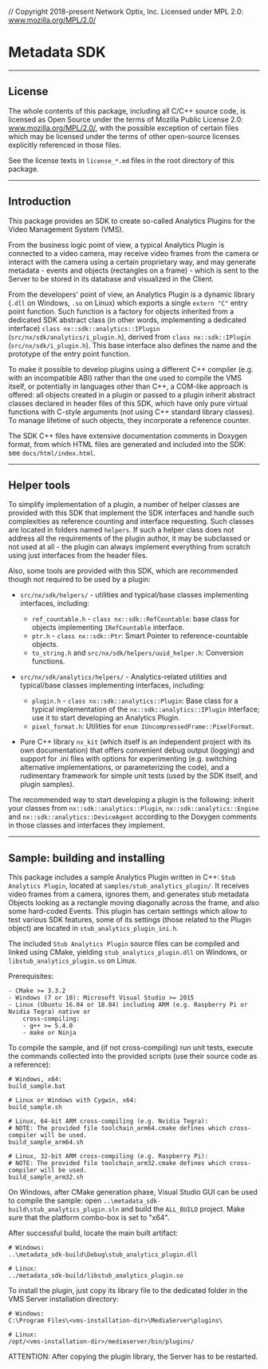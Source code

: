 // Copyright 2018-present Network Optix, Inc. Licensed under MPL 2.0: www.mozilla.org/MPL/2.0/

# Metadata SDK

---------------------------------------------------------------------------------------------------
## License

The whole contents of this package, including all C/C++ source code, is licensed as Open Source
under the terms of Mozilla Public License 2.0: www.mozilla.org/MPL/2.0/, with the possible
exception of certain files which may be licensed under the terms of other open-source licenses
explicitly referenced in those files.

See the license texts in `license_*.md` files in the root directory of this package.

---------------------------------------------------------------------------------------------------
## Introduction

This package provides an SDK to create so-called Analytics Plugins for the Video Management System
(VMS).

From the business logic point of view, a typical Analytics Plugin is connected to a video camera,
may receive video frames from the camera or interact with the camera using a certain proprietary
way, and may generate metadata - events and objects (rectangles on a frame) - which is sent to the
Server to be stored in its database and visualized in the Client.

From the developers' point of view, an Analytics Plugin is a dynamic library (`.dll` on Windows,
`.so` on Linux) which exports a single `extern "C"` entry point function. Such function is a
factory for objects inherited from a dedicated SDK abstract class (in other words, implementing a
dedicated interface) `class nx::sdk::analytics::IPlugin` (`src/nx/sdk/analytics/i_plugin.h`),
derived from `class nx::sdk::IPlugin` (`src/nx/sdk/i_plugin.h`). This base interface also defines
the name and the prototype of the entry point function.

To make it possible to develop plugins using a different C++ compiler (e.g. with an incompatible
ABI) rather than the one used to compile the VMS itself, or potentially in languages other than
C++, a COM-like approach is offered: all objects created in a plugin or passed to a plugin inherit
abstract classes declared in header files of this SDK, which have only pure virtual functions with
C-style arguments (not using C++ standard library classes). To manage lifetime of such objects,
they incorporate a reference counter.

The SDK C++ files have extensive documentation comments in Doxygen format, from which HTML files
are generated and included into the SDK: see `docs/html/index.html`.

---------------------------------------------------------------------------------------------------
## Helper tools

To simplify implementation of a plugin, a number of helper classes are provided with this SDK that
implement the SDK interfaces and handle such complexities as reference counting and interface
requesting. Such classes are located in folders named `helpers`. If such a helper class does
not address all the requirements of the plugin author, it may be subclassed or not used at all -
the plugin can always implement everything from scratch using just interfaces from the header
files.

Also, some tools are provided with this SDK, which are recommended though not required to be used
by a plugin:

- `src/nx/sdk/helpers/` - utilities and typical/base classes implementing interfaces, including:
    - `ref_countable.h` - `class nx::sdk::RefCountable`: base class for objects implementing
        `IRefCountable` interface.
    - `ptr.h` - `class nx::sdk::Ptr`: Smart Pointer to reference-countable objects.
    - `to_string.h` and `src/nx/sdk/helpers/uuid_helper.h`: Conversion functions.

- `src/nx/sdk/analytics/helpers/` - Analytics-related utilities and typical/base classes
    implementing interfaces, including:
    - `plugin.h` - `class nx::sdk::analytics::Plugin`: Base class for a typical implementation of
        the `nx::sdk::analytics::IPlugin` interface; use it to start developing an Analytics
        Plugin.
    - `pixel_format.h`: Utilities for `enum IUncompressedFrame::PixelFormat`.

- Pure C++ library `nx_kit` (which itself is an independent project with its own documentation)
    that offers convenient debug output (logging) and support for .ini files with options for
    experimenting (e.g. switching alternative implementations, or parameterizing the code), and a
    rudimentary framework for simple unit tests (used by the SDK itself, and plugin samples).

The recommended way to start developing a plugin is the following: inherit your classes from
`nx::sdk::analytics::Plugin`, `nx::sdk::analytics::Engine` and `nx::sdk::analytics::DeviceAgent`
according to the Doxygen comments in those classes and interfaces they implement.

---------------------------------------------------------------------------------------------------
## Sample: building and installing

This package includes a sample Analytics Plugin written in C++: `Stub Analytics Plugin`, located at
`samples/stub_analytics_plugin/`. It receives video frames from a camera, ignores them, and
generates stub metadata Objects looking as a rectangle moving diagonally across the frame, and also
some hard-coded Events. This plugin has certain settings which allow to test various SDK features,
some of its settings (those related to the Plugin object) are located in
`stub_analytics_plugin_ini.h`.

The included `Stub Analytics Plugin` source files can be compiled and linked using CMake, yielding
`stub_analytics_plugin.dll` on Windows, or `libstub_analytics_plugin.so` on Linux.

Prerequisites:
```
- CMake >= 3.3.2
- Windows (7 or 10): Microsoft Visual Studio >= 2015
- Linux (Ubuntu 16.04 or 18.04) including ARM (e.g. Raspberry Pi or Nvidia Tegra) native or
    cross-compiling:
    - g++ >= 5.4.0
    - make or Ninja
```

To compile the sample, and (if not cross-compiling) run unit tests, execute the commands collected
into the provided scripts (use their source code as a reference):
```
# Windows, x64:
build_sample.bat

# Linux or Windows with Cygwin, x64:
build_sample.sh

# Linux, 64-bit ARM cross-compiling (e.g. Nvidia Tegra):
# NOTE: The provided file toolchain_arm64.cmake defines which cross-compiler will be used.
build_sample_arm64.sh

# Linux, 32-bit ARM cross-compiling (e.g. Raspberry Pi):
# NOTE: The provided file toolchain_arm32.cmake defines which cross-compiler will be used.
build_sample_arm32.sh
```

On Windows, after CMake generation phase, Visual Studio GUI can be used to compile the sample:
open `..\metadata_sdk-build\stub_analytics_plugin.sln` and build the `ALL_BUILD` project. Make
sure that the platform combo-box is set to "x64".

After successful build, locate the main built artifact:
```
# Windows:
..\metadata_sdk-build\Debug\stub_analytics_plugin.dll

# Linux:
../metadata_sdk-build/libstub_analytics_plugin.so
```

To install the plugin, just copy its library file to the dedicated folder in the VMS Server
installation directory:
```
# Windows:
C:\Program Files\<vms-installation-dir>\MediaServer\plugins\

# Linux:
/opt/<vms-installation-dir>/mediaserver/bin/plugins/
```
ATTENTION: After copying the plugin library, the Server has to be restarted.
